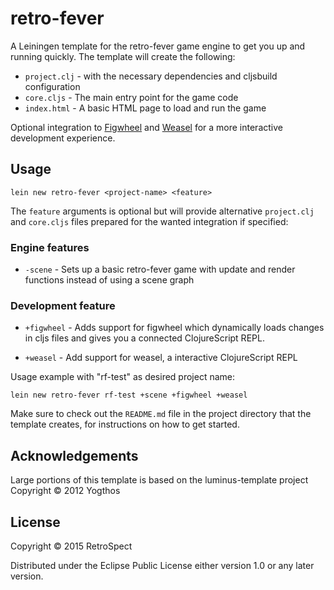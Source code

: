 # retro-fever

A Leiningen template for the retro-fever game engine to get you up and running
quickly. The template will create the following:

  * `project.clj` - with the necessary dependencies and cljsbuild configuration
  * `core.cljs` - The main entry point for the game code
  * `index.html` - A basic HTML page to load and run the game

Optional integration to [Figwheel][] and [Weasel][] for a more interactive
development experience.

[Figwheel]: https://github.com/bhauman/lein-figwheel
[Weasel]: https://github.com/tomjakubowski/weasel

## Usage

```
lein new retro-fever <project-name> <feature>
```

The `feature` arguments is optional but will provide alternative
`project.clj` and `core.cljs` files prepared for the wanted integration
if specified:

### Engine features

  * `-scene` - Sets up a basic retro-fever game with update and render functions
               instead of using a scene graph

### Development feature

  * `+figwheel` - Adds support for figwheel which dynamically loads changes in cljs
                  files and gives you a connected ClojureScript REPL.

  * `+weasel` - Add support for weasel, a interactive ClojureScript REPL

Usage example with "rf-test" as desired project name:

    lein new retro-fever rf-test +scene +figwheel +weasel

Make sure to check out the `README.md` file in the project directory that the
template creates, for instructions on how to get started.

## Acknowledgements

Large portions of this template is based on the luminus-template project
Copyright © 2012 Yogthos

## License

Copyright © 2015 RetroSpect

Distributed under the Eclipse Public License either version 1.0 or any later
version.
